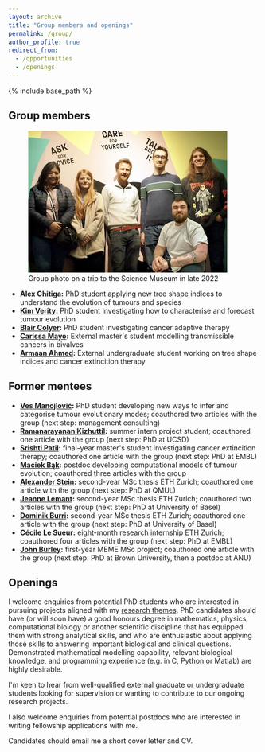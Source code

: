 ```yaml
---
layout: archive
title: "Group members and openings"
permalink: /group/
author_profile: true
redirect_from:
  - /opportunities
  - /openings
---
```


{% include base_path %}

## Group members

<figure>
  <a href="/images/GroupPhotoWithBlairSmall.jpg">
  <img src="/images/GroupPhotoWithBlairSmall.jpg" alt = "Group photo" />
    </a>
  <figcaption>Group photo on a trip to the Science Museum in late 2022</figcaption>
</figure>

* **Alex Chitiga:** PhD student applying new tree shape indices to understand the evolution of tumours and species
* **[Kim Verity](https://orcid.org/0009-0009-9084-9158):** PhD student investigating how to characterise and forecast tumour evolution
* **[Blair Colyer](https://www.researchgate.net/scientific-contributions/Blair-Colyer-2241509516):** PhD student investigating cancer adaptive therapy
* **[Carissa Mayo](https://www.linkedin.com/in/carissa-mayo):** External master's student modelling transmissible cancers in bivalves
* **[Armaan Ahmed](https://www.armaanahmed.me/):** External undergraduate student working on tree shape indices and cancer extincition therapy

## Former mentees

* **[Ves Manojlović](https://www.researchgate.net/scientific-contributions/Veselin-Manojlovic-2200251561):** PhD student developing new ways to infer and categorise tumour evolutionary modes; coauthored two articles with the group (next step: management consulting)
* **[Ramanarayanan Kizhuttil](https://orcid.org/0009-0002-6824-4928):** summer intern project student; coauthored one article with the group (next step: PhD at UCSD)
* **[Srishti Patil](https://orcid.org/0000-0001-8150-8831):** final-year master's student investigating cancer extincition therapy; coauthored one article with the group (next step: PhD at EMBL)
* **[Maciek Bąk](https://scholar.google.com/citations?user=i-aMGygAAAAJ):** postdoc developing computational models of tumour evolution; coauthored three articles with the group
* **[Alexander Stein](https://scholar.google.com/citations?user=ADDcwf0AAAAJ):** second-year MSc thesis ETH Zurich; coauthored one article with the group (next step: PhD at QMUL)
* **[Jeanne Lemant](https://www.researchgate.net/scientific-contributions/Jeanne-Lemant-2200242678):** second-year MSc thesis ETH Zurich; coauthored two articles with the group (next step: PhD at University of Basel)
* **[Dominik Burri](https://www.researchgate.net/scientific-contributions/Dominik-Burri-2195553285):** second-year MSc thesis ETH Zurich; coauthored one article with the group (next step: PhD at University of Basel)
* **[Cécile Le Sueur](https://scholar.google.com/citations?user=urov08MAAAAJ):** eight-month research internship ETH Zurich; coauthored four articles with the group (next step: PhD at EMBL)
* **[John Burley](https://scholar.google.com/citations?user=K-Fpn1YAAAAJ):** first-year MEME MSc project; coauthored one article with the group (next step: PhD at Brown University, then a postdoc at ANU)

## Openings

I welcome enquiries from potential PhD students who are interested in pursuing projects aligned with my [research themes](research.md). PhD candidates should have (or will soon have) a good honours degree in mathematics, physics, computational biology or another scientific discipline that has equipped them with strong analytical skills, and who are enthusiastic about applying those skills to answering important biological and clinical questions. Demonstrated mathematical modelling capability, relevant biological knowledge, and programming experience (e.g. in C, Python or Matlab) are highly desirable.

I'm keen to hear from well-qualified external graduate or undergraduate students looking for supervision or wanting to contribute to our ongoing research projects.

I also welcome enquiries from potential postdocs who are interested in writing fellowship applications with me.

Candidates should email me a short cover letter and CV.
